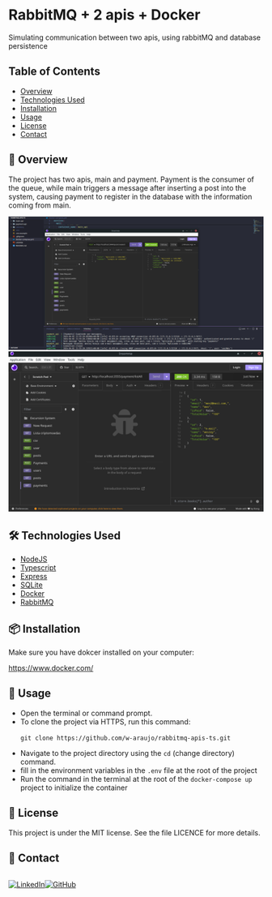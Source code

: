 # RabbitMQ + 2 apis + Docker

Simulating communication between two apis, using rabbitMQ and database persistence

## Table of Contents

- [Overview](#-overview)
- [Technologies Used](#️-technologies-used)
- [Installation](#-installation)
- [Usage](#-usage)
- [License](#-license)
- [Contact](#-contact)

## 🚀 Overview

The project has two apis, main and payment.
Payment is the consumer of the queue, while main triggers a message after inserting a post into the system, causing payment to register in the database with the information coming from main.

![consumer](https://github.com/w-araujo/rabbitmq-apis-ts/blob/main/rabbitmq-consumer.png)
![payment](https://github.com/w-araujo/rabbitmq-apis-ts/blob/main/rabbitmq-payment.png)

## 🛠️ Technologies Used

- [NodeJS](https://nodejs.org/en)
- [Typescript](https://www.typescriptlang.org/)
- [Express](https://expressjs.com/pt-br/)
- [SQLite](https://www.sqlite.org/)
- [Docker](https://www.docker.com/)
- [RabbitMQ](https://www.rabbitmq.com/)

## 📦 Installation

Make sure you have dokcer installed on your computer:

https://www.docker.com/

## 🚀 Usage

  <ul>
       <li>
        Open the terminal or command prompt.
        </li>
        <li> To clone the project via HTTPS, run this command: <p><code>git clone https://github.com/w-araujo/rabbitmq-apis-ts.git</code></p></li>
        <li> Navigate to the project directory using the <code>cd</code> (change directory) command. </li>
        <li> fill in the environment variables in the <code>.env</code> file at the root of the project </li>
        <li> Run the command in the terminal at the root of the <code>docker-compose up</code> project to initialize the container </li>
 </ul>

## 📝 License

This project is under the MIT license. See the file LICENCE for more details.

## 📧 Contact

<div style="display: flex">

[![LinkedIn](https://img.shields.io/badge/LinkedIn-0077B5?style=for-the-badge&logo=linkedin&logoColor=white)](https://www.linkedin.com/in/wesley-araujo-a99198201/)

[![GitHub](https://img.shields.io/badge/GitHub-100000?style=for-the-badge&logo=github&logoColor=white)](https://github.com/w-araujo)

</div>
